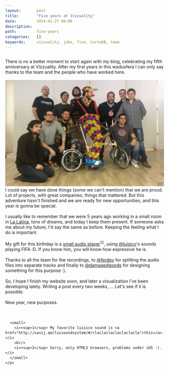 ```yaml
---
layout:       post
title:        "Five years at Vizzuality"
date:         2014-01-27 09:00
description:  
path:         five-years
categories:   []
keywords:     vizzuality, jobs, five, CartoDB, team
---
```


<div class="columns">
  <div class="columns-content">
    <p>
      There is no a better moment to start again with my blog, celebrating my fifth anniversary at Vizzuality. After my first years in this wadusfera I can only say thanks to the team and the people who have worked here.
      <br/><br/>
      <img title="some-of-the-team" alt="some-of-the-team" src="/assets/img/posts/five-years-vizzuality/ha.jpg" />
      <br/>
      I could say we have done things (some we can't mention) that we are proud. Lot of projects, with great companies, things that mattered. 
      But this adventure hasn't finished and we are ready for new opportunities, and this year is gonna be special.
      <br/><br/>
      I usually like to remember that we were 5 years ago working in a small room in <a href="https://maps.google.com/?q=calle%20angosta%20de%20los%20mancebos,%20madrid">La Latina</a>, tons of dreams, and today I keep them present. If someone asks me about my future, I'd say the same as before. Keeping the feeling what I do is important.
      <br/><br/>
      My gift for this birthday is a <a href="http://xavij.am/luisoundsystem">small audio player</a><sup>1</sup><sup>2</sup>, using <a href="http://twitter.com/luisico">@luisico</a>'s sounds playing FIFA :D. If you know him, you will know how expressive he is.
      <br/><br/>
      Thanks to all the team for the recordings, to <a href="http://twitter.com/ferdev">@ferdev</a> for splitting the audio files into separate tracks and finally to <a href="http://twitter.com/damagedgoods">@damagedgoods</a> for designing something for this purpose :).
      <br/><br/>
      So, I hope I finish my website soon, and later a visualization I've been developing lately.
      Writing a post every two weeks, ... Let's see if it is possible.
      <br/><br/>
      New year, new purposes.
      <br/><br/><br/>
      
      <small>
        <i><sup>1</sup> My favorite luisico sound is <a href="http://xavij.am/luisoundsystem/#/claclaclaclaclaclacla">this</a>.</i>
        <br/>
        <i><sup>2</sup> Sorry, only HTML5 browsers, problems under iOS :(.</i>
      </small>
    </p>
  </div>
</div>